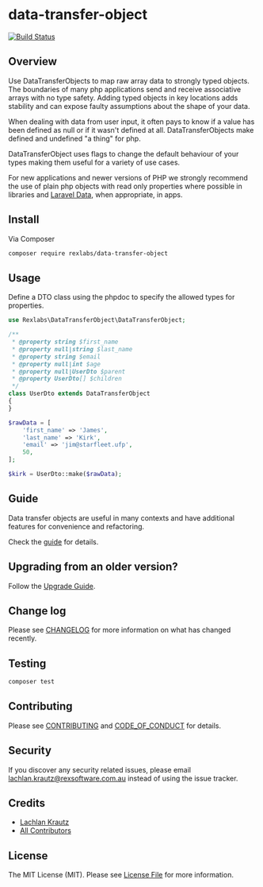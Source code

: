 # data-transfer-object

[![Build Status](https://travis-ci.com/rexlabsio/data-transfer-object.svg?token=RUyjxjL2fH47cxZ6jUPh&branch=master)](https://travis-ci.com/rexlabsio/data-transfer-object)

## Overview

Use DataTransferObjects to map raw array data to strongly typed objects. The boundaries of many php applications send and receive associative arrays with no type safety. Adding typed objects in key locations adds stability and can expose faulty assumptions about the shape of your data.

When dealing with data from user input, it often pays to know if a value has been defined as null or if it wasn't defined at all. DataTransferObjects make defined and undefined "a thing" for php.

DataTransferObject uses flags to change the default behaviour of your types making them useful for a variety of use cases.

For new applications and newer versions of PHP we strongly recommend the use of plain php objects with read only properties where possible in libraries and [Laravel Data](https://github.com/spatie/laravel-data), when appropriate, in apps.

## Install

Via Composer

``` bash
composer require rexlabs/data-transfer-object
```

## Usage

Define a DTO class using the phpdoc to specify the allowed types for properties. 

```php
use Rexlabs\DataTransferObject\DataTransferObject;

/**
 * @property string $first_name
 * @property null|string $last_name
 * @property string $email
 * @property null|int $age
 * @property null|UserDto $parent
 * @property UserDto[] $children
 */
class UserDto extends DataTransferObject
{
}

$rawData = [
    'first_name' => 'James',
    'last_name' => 'Kirk',
    'email' => 'jim@starfleet.ufp',
    50,
];

$kirk = UserDto::make($rawData);
```

## Guide

Data transfer objects are useful in many contexts and have additional features for convenience and refactoring.

Check the [guide](https://app.gitbook.com/@rexlabs/s/data-transfer-object/) for details.

## Upgrading from an older version?

Follow the [Upgrade Guide](docs/upgrading/upgrade_guide.md).

## Change log

Please see [CHANGELOG](CHANGELOG.md) for more information on what has changed recently.

## Testing

``` bash
composer test
```

## Contributing

Please see [CONTRIBUTING](CONTRIBUTING.md) and [CODE_OF_CONDUCT](CODE_OF_CONDUCT.md) for details.

## Security

If you discover any security related issues, please email lachlan.krautz@rexsoftware.com.au instead of using the issue tracker.

## Credits

- [Lachlan Krautz](https://github.com/lachlankrautz)
- [All Contributors](https://github.com/rexlabsio/data-transfer-object/graphs/contributors)

## License

The MIT License (MIT). Please see [License File](LICENSE.md) for more information.

